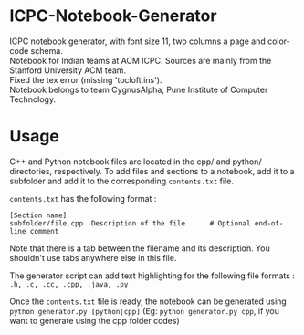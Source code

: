 # ICPC-Notebook-Generator
ICPC notebook generator, with font size 11, two columns a page and color-code schema.  
Notebook for Indian teams at ACM ICPC. Sources are mainly from the Stanford University ACM team.  
Fixed the tex error (missing 'tocloft.ins').  
Notebook belongs to team CygnusAlpha, Pune Institute of Computer Technology.  

# Usage
C++ and Python notebook files are located in the cpp/ and python/ directories, respectively.
To add files and sections to a notebook, add it to a subfolder and add it to the corresponding `contents.txt` file.

`contents.txt` has the following format :
```
[Section name]
subfolder/file.cpp  Description of the file      # Optional end-of-line comment
```
Note that there is a tab between the filename and its description. You shouldn't use tabs anywhere else in this file.

The generator script can add text highlighting for the following file formats : `.h, .c, .cc, .cpp, .java, .py`

Once the `contents.txt` file is ready, the notebook can be generated using `python generator.py [python|cpp]` (Eg: `python generator.py cpp`, if you want to generate using the cpp folder codes)

